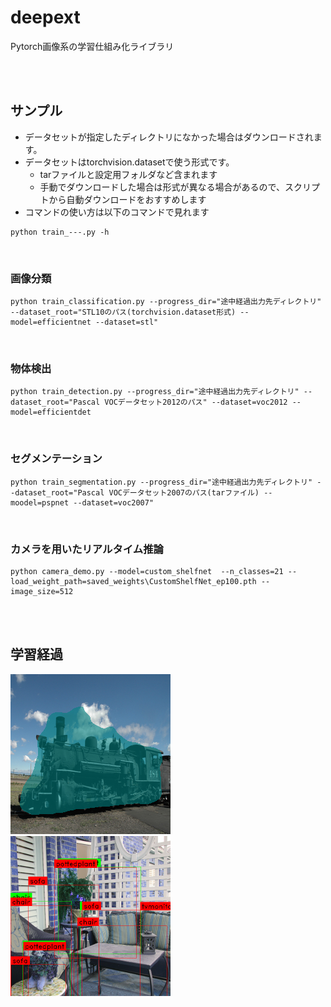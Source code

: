 # deepext
Pytorch画像系の学習仕組み化ライブラリ

<br/><br/>

## サンプル
- データセットが指定したディレクトリになかった場合はダウンロードされます。
- データセットはtorchvision.datasetで使う形式です。
    - tarファイルと設定用フォルダなど含まれます
    - 手動でダウンロードした場合は形式が異なる場合があるので、スクリプトから自動ダウンロードをおすすめします
- コマンドの使い方は以下のコマンドで見れます
```
python train_---.py -h
```
<br/>

### 画像分類
```
python train_classification.py --progress_dir="途中経過出力先ディレクトリ" --dataset_root="STL10のパス(torchvision.dataset形式) --model=efficientnet --dataset=stl"
```

<br/>

### 物体検出
```
python train_detection.py --progress_dir="途中経過出力先ディレクトリ" --dataset_root="Pascal VOCデータセット2012のパス" --dataset=voc2012 --model=efficientdet
```

<br/>

### セグメンテーション
```
python train_segmentation.py --progress_dir="途中経過出力先ディレクトリ" --dataset_root="Pascal VOCデータセット2007のパス(tarファイル) --moodel=pspnet --dataset=voc2007"
```

<br/>

### カメラを用いたリアルタイム推論
```
python camera_demo.py --model=custom_shelfnet  --n_classes=21 --load_weight_path=saved_weights\CustomShelfNet_ep100.pth --image_size=512
```

<br/><br/>


## 学習経過
<img src="imgs/segmentation_progress.png" width="256" />
<img src="imgs/detection_progress.png" width="256" />

